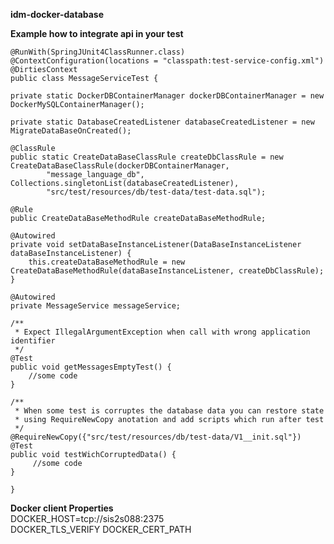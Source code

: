 **idm-docker-database**

**Example how to integrate api in your test**
    
    @RunWith(SpringJUnit4ClassRunner.class)
    @ContextConfiguration(locations = "classpath:test-service-config.xml")
    @DirtiesContext
    public class MessageServiceTest {
    
    private static DockerDBContainerManager dockerDBContainerManager = new DockerMySQLContainerManager();

	private static DatabaseCreatedListener databaseCreatedListener = new MigrateDataBaseOnCreated();

	@ClassRule
	public static CreateDataBaseClassRule createDbClassRule = new CreateDataBaseClassRule(dockerDBContainerManager,
			"message_language_db", Collections.singletonList(databaseCreatedListener),
			"src/test/resources/db/test-data/test-data.sql");

	@Rule
	public CreateDataBaseMethodRule createDataBaseMethodRule;

	@Autowired
	private void setDataBaseInstanceListener(DataBaseInstanceListener dataBaseInstanceListener) {
		this.createDataBaseMethodRule = new CreateDataBaseMethodRule(dataBaseInstanceListener, createDbClassRule);
	}
	
	@Autowired
    private MessageService messageService;
    
    /**
     * Expect IllegalArgumentException when call with wrong application identifier
     */
    @Test
    public void getMessagesEmptyTest() {
    	//some code
    }
    	
    /**
     * When some test is corruptes the database data you can restore state 
     * using RequireNewCopy anotation and add scripts which run after test
     */
    @RequireNewCopy({"src/test/resources/db/test-data/V1__init.sql"})
    @Test
    public void testWichCorruptedData() {
         //some code 
    }

    }	
    
**Docker client Properties**    
    DOCKER_HOST=tcp://sis2s088:2375  
    DOCKER_TLS_VERIFY
    DOCKER_CERT_PATH